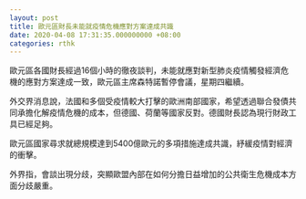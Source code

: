 ```yaml
---
layout: post
title: 歐元區財長未能就疫情危機應對方案達成共識
date: 2020-04-08 17:31:35.000000000 +08:00
categories: rthk
---
```


歐元區各國財長經過16個小時的徹夜談判，未能就應對新型肺炎疫情觸發經濟危機的應對方案達成一致，歐元區主席森特諾暫停會議，星期四繼續。

外交界消息說，法國和多個受疫情較大打擊的歐洲南部國家，希望透過聯合發債共同承擔化解疫情危機的成本，但德國、荷蘭等國家反對。德國財長認為現行財政工具已經足夠。

歐元區國家尋求就總規模達到5400億歐元的多項措施達成共識，紓緩疫情對經濟的衝擊。

外界指，會談出現分歧，突顯歐盟內部在如何分擔日益增加的公共衛生危機成本方面分歧嚴重。

